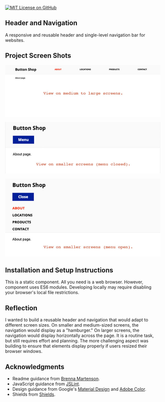 [![MIT License on GitHub](https://img.shields.io/github/license/seankelliher/header-navigation?style=flat-square)](/LICENSE.txt)
## Header and Navigation

A responsive and reusable header and single-level navigation bar for websites. 

## Project Screen Shots

![screen shot of project](/screenshots/header-navigation-screenshot1.jpg)

![screen shot of project](/screenshots/header-navigation-screenshot2.jpg)

![screen shot of project](/screenshots/header-navigation-screenshot3.jpg)

## Installation and Setup Instructions

This is a static component. All you need is a web browser. However, component uses ES6 modules. Developing locally may require disabling your browser's local file restrictions.

## Reflection

I wanted to build a reusable header and navigation that would adapt to different screen sizes. On smaller and medium-sized screens, the navigation would display as a "hamburger." On larger screens, the navigation would display horizontally across the page. It is a routine task, but still requires effort and planning. The more challenging aspect was building to ensure that elements display properly if users resized their browser windows.

## Acknowledgments

* Readme guidance from [Brenna Martenson](https://gist.github.com/martensonbj/6bf2ec2ed55f5be723415ea73c4557c4).
* JavaScript guidance from [JSLint](http://jslint.com).
* Design guidance from Google's [Material Design](https://material.io/design) and [Adobe Color](https://color.adobe.com/trends).
* Shields from [Shields](https://shields.io).